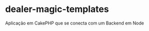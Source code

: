 dealer-magic-templates
======================

Aplicação em CakePHP que se conecta com um Backend em Node